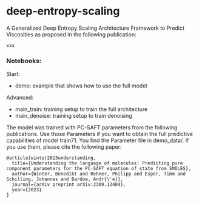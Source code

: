 # deep-entropy-scaling

A Generalized Deep Entropy Scaling Architecture Framework to Predict Viscosities as proposed in the following publication:

```
xxx
```


### Notebooks:

Start:

- demo: example that shows how to use the full model

Advanced:

- main_train: training setup to train the full architecture
- main_denoise: training setup to train denoising



The model was trained with PC-SAFT parameters from the following publications. Use those Parameters if you want to obtain the full predictive capabilities of model train71. You find the Parameter file in demo_data/.
If you use them, please cite the following paper:

```
@article{winter2023understanding,
  title={Understanding the language of molecules: Predicting pure component parameters for the PC-SAFT equation of state from SMILES},
  author={Winter, Benedikt and Rehner, Philipp and Esper, Timm and Schilling, Johannes and Bardow, Andr{\'e}},
  journal={arXiv preprint arXiv:2309.12404},
  year={2023}
}
```